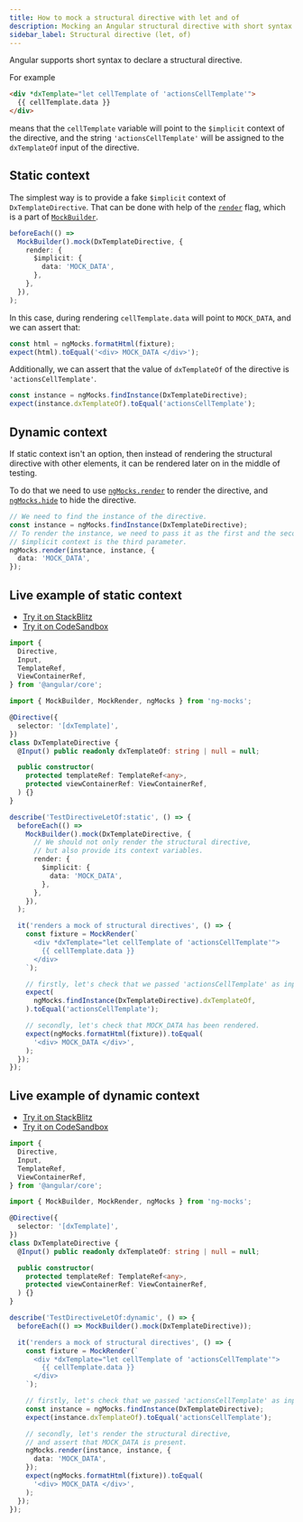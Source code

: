 ```yaml
---
title: How to mock a structural directive with let and of
description: Mocking an Angular structural directive with short syntax
sidebar_label: Structural directive (let, of)
---
```


Angular supports short syntax to declare a structural directive.

For example

```html
<div *dxTemplate="let cellTemplate of 'actionsCellTemplate'">
  {{ cellTemplate.data }}
</div>
```

means that the `cellTemplate` variable will point to the `$implicit` context of the directive,
and the string `'actionsCellTemplate'` will be assigned to the `dxTemplateOf` input of the directive.

## Static context

The simplest way is to provide a fake `$implicit` context of `DxTemplateDirective`.
That can be done with help of the [`render`](../../api/MockBuilder.md#render-flag) flag,
which is a part of [`MockBuilder`](../../api/MockBuilder.md).

```ts
beforeEach(() =>
  MockBuilder().mock(DxTemplateDirective, {
    render: {
      $implicit: {
        data: 'MOCK_DATA',
      },
    },
  }),
);
```

In this case, during rendering `cellTemplate.data` will point to `MOCK_DATA`, and we can assert that:

```ts
const html = ngMocks.formatHtml(fixture);
expect(html).toEqual('<div> MOCK_DATA </div>');
```

Additionally, we can assert that the value of `dxTemplateOf` of the directive is `'actionsCellTemplate'`.

```ts
const instance = ngMocks.findInstance(DxTemplateDirective);
expect(instance.dxTemplateOf).toEqual('actionsCellTemplate');
```

## Dynamic context

If static context isn't an option, then instead of rendering the structural directive with other elements,
it can be rendered later on in the middle of testing.

To do that we need to use [`ngMocks.render`](../../api/ngMocks/render.md#render-structural-directives) to render the directive,
and [`ngMocks.hide`](../../api/ngMocks/hide.md#structural-directive) to hide the directive.

```ts
// We need to find the instance of the directive.
const instance = ngMocks.findInstance(DxTemplateDirective);
// To render the instance, we need to pass it as the first and the seconds parameters.
// $implicit context is the third parameter.
ngMocks.render(instance, instance, {
  data: 'MOCK_DATA',
});
```

## Live example of static context

- [Try it on StackBlitz](https://stackblitz.com/github/ng-mocks/examples/tree/tests?file=src/examples/TestDirectiveLetOf/static.spec.ts&initialpath=%3Fspec%3DTestDirectiveLetOf%3Astatic)
- [Try it on CodeSandbox](https://codesandbox.io/s/github/ng-mocks/examples/tree/tests?file=/src/examples/TestDirectiveLetOf/static.spec.ts&initialpath=%3Fspec%3DTestDirectiveLetOf%3Astatic)

```ts title="https://github.com/ike18t/ng-mocks/blob/master/examples/TestDirectiveLetOf/static.spec.ts"
import {
  Directive,
  Input,
  TemplateRef,
  ViewContainerRef,
} from '@angular/core';

import { MockBuilder, MockRender, ngMocks } from 'ng-mocks';

@Directive({
  selector: '[dxTemplate]',
})
class DxTemplateDirective {
  @Input() public readonly dxTemplateOf: string | null = null;

  public constructor(
    protected templateRef: TemplateRef<any>,
    protected viewContainerRef: ViewContainerRef,
  ) {}
}

describe('TestDirectiveLetOf:static', () => {
  beforeEach(() =>
    MockBuilder().mock(DxTemplateDirective, {
      // We should not only render the structural directive,
      // but also provide its context variables.
      render: {
        $implicit: {
          data: 'MOCK_DATA',
        },
      },
    }),
  );

  it('renders a mock of structural directives', () => {
    const fixture = MockRender(`
      <div *dxTemplate="let cellTemplate of 'actionsCellTemplate'">
        {{ cellTemplate.data }}
      </div>
    `);

    // firstly, let's check that we passed 'actionsCellTemplate' as input value.
    expect(
      ngMocks.findInstance(DxTemplateDirective).dxTemplateOf,
    ).toEqual('actionsCellTemplate');

    // secondly, let's check that MOCK_DATA has been rendered.
    expect(ngMocks.formatHtml(fixture)).toEqual(
      '<div> MOCK_DATA </div>',
    );
  });
});
```

## Live example of dynamic context

- [Try it on StackBlitz](https://stackblitz.com/github/ng-mocks/examples/tree/tests?file=src/examples/TestDirectiveLetOf/dynamic.spec.ts&initialpath=%3Fspec%3DTestDirectiveLetOf%3Adynamic)
- [Try it on CodeSandbox](https://codesandbox.io/s/github/ng-mocks/examples/tree/tests?file=/src/examples/TestDirectiveLetOf/dynamic.spec.ts&initialpath=%3Fspec%3DTestDirectiveLetOf%3Adynamic)

```ts title="https://github.com/ike18t/ng-mocks/blob/master/examples/TestDirectiveLetOf/dynamic.spec.ts"
import {
  Directive,
  Input,
  TemplateRef,
  ViewContainerRef,
} from '@angular/core';

import { MockBuilder, MockRender, ngMocks } from 'ng-mocks';

@Directive({
  selector: '[dxTemplate]',
})
class DxTemplateDirective {
  @Input() public readonly dxTemplateOf: string | null = null;

  public constructor(
    protected templateRef: TemplateRef<any>,
    protected viewContainerRef: ViewContainerRef,
  ) {}
}

describe('TestDirectiveLetOf:dynamic', () => {
  beforeEach(() => MockBuilder().mock(DxTemplateDirective));

  it('renders a mock of structural directives', () => {
    const fixture = MockRender(`
      <div *dxTemplate="let cellTemplate of 'actionsCellTemplate'">
        {{ cellTemplate.data }}
      </div>
    `);

    // firstly, let's check that we passed 'actionsCellTemplate' as input value.
    const instance = ngMocks.findInstance(DxTemplateDirective);
    expect(instance.dxTemplateOf).toEqual('actionsCellTemplate');

    // secondly, let's render the structural directive,
    // and assert that MOCK_DATA is present.
    ngMocks.render(instance, instance, {
      data: 'MOCK_DATA',
    });
    expect(ngMocks.formatHtml(fixture)).toEqual(
      '<div> MOCK_DATA </div>',
    );
  });
});
```
